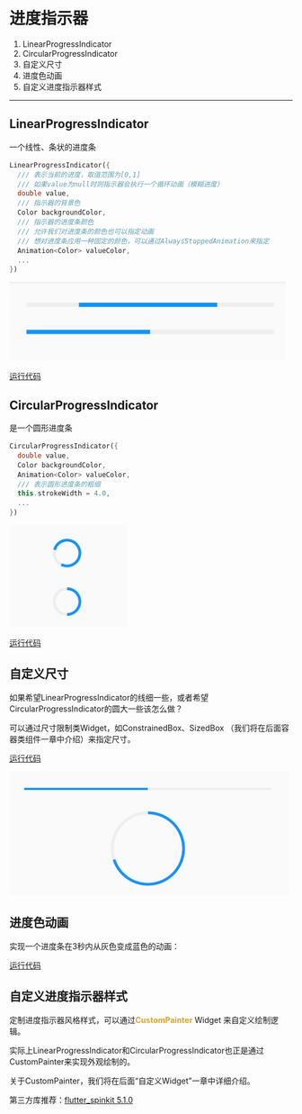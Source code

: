 # 进度指示器

1. LinearProgressIndicator
2. CircularProgressIndicator
3. 自定义尺寸
4. 进度色动画
5. 自定义进度指示器样式

***

## LinearProgressIndicator
一个线性、条状的进度条
``` dart
LinearProgressIndicator({
  /// 表示当前的进度，取值范围为[0,1]
  /// 如果value为null时则指示器会执行一个循环动画（模糊进度）
  double value,
  /// 指示器的背景色
  Color backgroundColor,
  /// 指示器的进度条颜色
  /// 允许我们对进度条的颜色也可以指定动画
  /// 想对进度条应用一种固定的颜色，可以通过AlwaysStoppedAnimation来指定
  Animation<Color> valueColor,
  ...
})
```

![](img/e2ae6d3e.png)

[运行代码](code/LinearProgressIndicator.dart)

## CircularProgressIndicator
是一个圆形进度条

``` dart
CircularProgressIndicator({
  double value,
  Color backgroundColor,
  Animation<Color> valueColor,
  /// 表示圆形进度条的粗细
  this.strokeWidth = 4.0,
  ...   
}) 
```

![](img/3006b24c.png)

[运行代码](code/CircularProgressIndicator.dart)

## 自定义尺寸
如果希望LinearProgressIndicator的线细一些，或者希望CircularProgressIndicator的圆大一些该怎么做？

可以通过尺寸限制类Widget，如ConstrainedBox、SizedBox （我们将在后面容器类组件一章中介绍）来指定尺寸。

[运行代码](code/自定义尺寸.dart)

![](img/34ba6a9c.png)

## 进度色动画
实现一个进度条在3秒内从灰色变成蓝色的动画：

[运行代码](code/进度色动画.dart)

## 自定义进度指示器样式

定制进度指示器风格样式，可以通过<font color=#dea32c>**CustomPainter**</font> Widget 来自定义绘制逻辑。

实际上LinearProgressIndicator和CircularProgressIndicator也正是通过CustomPainter来实现外观绘制的。

关于CustomPainter，我们将在后面“自定义Widget”一章中详细介绍。

第三方库推荐：[flutter_spinkit 5.1.0](https://pub.flutter-io.cn/packages/flutter_spinkit)

